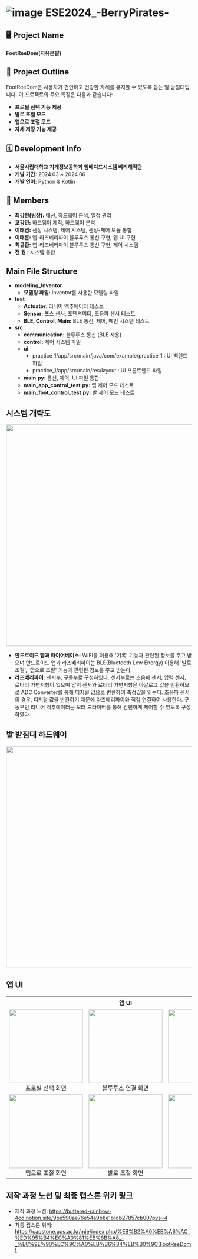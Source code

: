 # ![image](https://github.com/Leetaegyeom/ESE2024_BerryPirates/assets/117874932/9745f17a-75bd-40f1-967a-e133a6a404b4) ESE2024_-BerryPirates-
## 🖥 Project Name
**FootReeDom(자유분발)**

## 📃 Project Outline
FootReeDom은 사용자가 편안하고 건강한 자세를 유지할 수 있도록 돕는 발 받침대입니다. 이 프로젝트의 주요 특징은 다음과 같습니다:
+ **프로필 선택 기능 제공**
+ **발로 조절 모드**
+ **앱으로 조절 모드**
+ **자세 저장 기능 제공**

## 🗓 Development Info
* **서울시립대학교 기계정보공학과 임베디드시스템 베리해적단**
* **개발 기간:** 2024.03 ~ 2024.06
* **개발 언어:** Python & Kotlin
  
## 👥 Members
* **최강현(팀장):** 배선, 하드웨어 분석, 일정 관리
* **고강민:** 하드웨어 제작, 하드웨어 분석
* **이태겸:** 센싱 시스템, 제어 시스템, 센싱-제어 모듈 통합
* **이태훈:** 앱-라즈베리파이 블루투스 통신 구현, 앱 UI 구현
* **최규환:** 앱-라즈베리파이 블루투스 통신 구현, 제어 시스템
* **전  원 :** 시스템 통합

## Main File Structure
+ **modeling_Inventor**
  * **모델링 파일:** Inventor를 사용한 모델링 파일
+ **test**
  * **Actuator**: 리니어 액추에이터 테스트
  * **Sensor**: 포스 센서, 포텐셔미터, 초음파 센서 테스트
  * **BLE, Control, Main:** BLE 통신, 제어, 메인 시스템 테스트
+ **src**
  * **communication:** 블루투스 통신 (BLE 사용)
  * **control:** 제어 시스템 파일
  * **ui**
    - practice_1/app/src/main/java/com/example/practice_1 : UI 백엔드 파일
    - practice_1/app/src/main/res/layout : UI 프론트엔드 파일
  * **main.py:** 통신, 제어, UI 파일 통합
  * **main_app_control_test.py:** 앱 제어 모드 테스트
  * **main_foot_control_test.py:** 발 제어 모드 테스트

## 시스템 개략도
 <p align="center"><img src="https://github.com/Leetaegyeom/ESE2024_BerryPirates/assets/117874932/2088bc1f-d151-4782-97c5-829e937031a9" width="600"><p/>
   
  * **안드로이드 앱과 파이어베이스:** WIFI를 이용해 '기록' 기능과 관련된 정보를 주고 받으며 안드로이드 앱과 라즈베리파이는 BLE(Bluetooth Low Energy) 이용해 '발로 조절', '앱으로 조절' 기능과 관련된 정보를 주고 받는다.
  * **라즈베리파이:** 센서부, 구동부로 구성하였다. 센서부로는 초음파 센서, 압력 센서, 로터리 가변저항이 있으며 압력 센서와 로터리 가변저항은 아날로그 값을 반환하므로 ADC Converter를 통해 디지털 값으로 변환하여 측정값을 읽는다. 초음파 센서의 경우, 디지털 값을 반환하기 때문에 라즈베리파이와 직접 연결하여 사용한다. 구동부인 리니어 액추에이터는 모터 드라이버를 통해 간편하게 제어할 수 있도록 구성하였다.

## 발 받침대 하드웨어
<p align="center"><img src=https://github.com/Leetaegyeom/ESE2024_BerryPirates/assets/105715306/b9e93ca8-b057-485a-9558-b9e74c8d6c60)" width="600"><p/>

## 앱 UI

<table>
  <tr>
    <th colspan="3" style="text-align: center;">앱 UI</th>
  </tr>
  <tr>
    <td style="text-align: center;"><img src="https://github.com/Leetaegyeom/ESE2024_BerryPirates/assets/117874932/820fe9bb-0fb0-438c-aa65-7bf8d4b8bdae" width="200"><br><center>프로필 선택 화면</center></td>
    <td style="text-align: center;"><img src="https://github.com/Leetaegyeom/ESE2024_BerryPirates/assets/117874932/6f7c1de1-9a7c-4feb-bb8f-6e723fd5a1c3" width="200"><br>블루투스 연결 화면</td>
    <td style="text-align: center;"><img src="https://github.com/Leetaegyeom/ESE2024_BerryPirates/assets/117874932/ca94c426-0b0d-4076-83ab-4f130ff811d5" width="200"><br>홈 화면</td>
  </tr>
  <tr>
    <td style="text-align: center;"><img src="https://github.com/Leetaegyeom/ESE2024_BerryPirates/assets/117874932/b4910ef9-af30-42c7-9282-75d4f5f5842a" width="200"><br>앱으로 조절 화면</td>
    <td style="text-align: center;"><img src="https://github.com/Leetaegyeom/ESE2024_BerryPirates/assets/117874932/9c248d5d-af56-4d0b-9b9c-af685f4acf17" width="200"><br>발로 조절 화면</td>
    <td style="text-align: center;"><img src="https://github.com/Leetaegyeom/ESE2024_BerryPirates/assets/117874932/846be08f-9a41-4b4d-91f8-d40c5e806145" width="200"><br>기록 화면</td>
  </tr>
</table>

## 제작 과정 노션 및 최종 캡스톤 위키 링크
  * 제작 과정 노션: https://buttered-rainbow-4cd.notion.site/9be590ae76e54a9b8e1b1db27857cb00?pvs=4
  * 최종 캡스톤 위키: https://capstone.uos.ac.kr/mie/index.php/%EB%B2%A0%EB%A6%AC_%ED%95%B4%EC%A0%81%EB%8B%A8_-_%EC%9E%90%EC%9C%A0%EB%B6%84%EB%B0%9C(FootReeDom)









